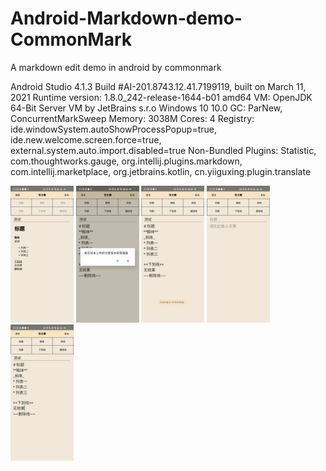# Android-Markdown-demo-CommonMark
A markdown edit demo in android by commonmark

Android Studio 4.1.3
Build #AI-201.8743.12.41.7199119, built on March 11, 2021
Runtime version: 1.8.0_242-release-1644-b01 amd64
VM: OpenJDK 64-Bit Server VM by JetBrains s.r.o
Windows 10 10.0
GC: ParNew, ConcurrentMarkSweep
Memory: 3038M
Cores: 4
Registry: ide.windowSystem.autoShowProcessPopup=true, ide.new.welcome.screen.force=true, external.system.auto.import.disabled=true
Non-Bundled Plugins: Statistic, com.thoughtworks.gauge, org.intellij.plugins.markdown, com.intellij.marketplace, org.jetbrains.kotlin, cn.yiiguxing.plugin.translate


<img src="https://github.com/JJJiangYH/Android-Markdown-demo-CommonMark/blob/master/picture/pic%20(1).png" width="20%">
<img src="https://github.com/JJJiangYH/Android-Markdown-demo-CommonMark/blob/master/picture/pic%20(2).png" width="20%">
<img src="https://github.com/JJJiangYH/Android-Markdown-demo-CommonMark/blob/master/picture/pic%20(3).png" width="20%">
<img src="https://github.com/JJJiangYH/Android-Markdown-demo-CommonMark/blob/master/picture/pic%20(4).png" width="20%">
<img src="https://github.com/JJJiangYH/Android-Markdown-demo-CommonMark/blob/master/picture/pic%20(5).png" width="20%">

